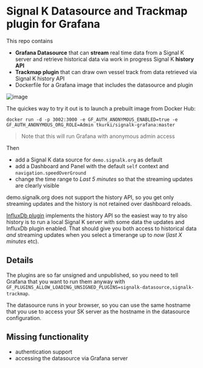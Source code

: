 # Signal K Datasource and Trackmap plugin for Grafana

This repo contains
- **Grafana Datasource** that can **stream** real time data from a Signal K server and retrieve historical data via work in progress Signal K **history API**
- **Trackmap plugin** that can draw own vessel track from data retrieved via Signal K history API
- Dockerfile for a Grafana image that includes the datasource and plugin

![image](https://user-images.githubusercontent.com/1049678/129489818-50c711a8-599b-4322-8971-7eb014f1d818.png)

The quickes way to try it out is to launch a prebuilt image from Docker Hub:

`docker run -d -p 3002:3000 -e GF_AUTH_ANONYMOUS_ENABLED=true -e GF_AUTH_ANONYMOUS_ORG_ROLE=Admin tkurki/signalk-grafana:master`

>Note that this will run Grafana with anonymous admin access

Then
- add a Signal K data source for `demo.signalk.org` as default
- add a Dashboard and Panel with the default `self` context and `navigation.speedOverGround`
- change the time range to _Last 5 minutes_ so that the streaming updates are clearly visible

demo.signalk.org does not support the history API, so you get only streaming updates and the history is not retained over dashboard reloads. 

[InfluxDb plugin](https://github.com/tkurki/signalk-to-influxdb) implements the history API so the easiest way to try also history is to run a local Signal K server with some data the updates and InfluxDb plugin enabled. That should give you both access to historical data *and* streaming updates when you select a timerange up to _now_ (_last X minutes_ etc).

## Details

The plugins are so far unsigned and unpublished, so you need to tell Grafana that you want to run them anyway with `GF_PLUGINS_ALLOW_LOADING_UNSIGNED_PLUGINS=signalk-datasource,signalk-trackmap`.

The datasource runs in your browser, so you can use the same hostname that you use to access your SK server as the hostname in the datasource configuration.

## Missing functionality

- authentication support
- accessing the datasource via Grafana server

